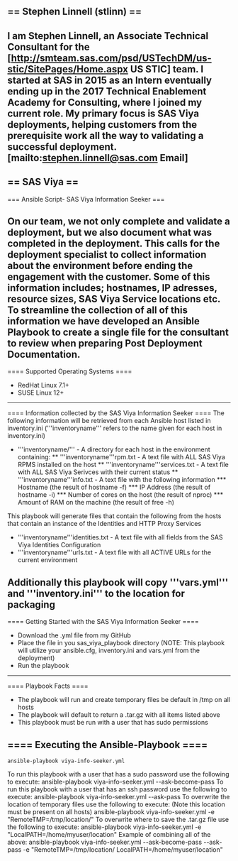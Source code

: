 




== Stephen Linnell (stlinn) ==
----
I am Stephen Linnell, an Associate Technical Consultant for the [http://smteam.sas.com/psd/USTechDM/us-stic/SitePages/Home.aspx US STIC] team. I started at SAS in 2015 as an Intern eventually ending up in the 2017 Technical Enablement Academy for Consulting, where I joined my current role.  My primary focus is SAS Viya deployments, helping customers from the prerequisite work all the way to validating a successful deployment.
[mailto:stephen.linnell@sas.com Email]
----
== SAS Viya ==
----
=== Ansible Script- SAS Viya Information Seeker ===

On our team, we not only complete and validate a deployment, but we also document what was completed in the deployment.  This calls for the deployment specialist to collect information about the environment before ending the engagement with the customer.  Some of this information includes; hostnames, IP adresses, resource sizes, SAS Viya Service locations etc.  To streamline the collection of all of this information we have developed an Ansible Playbook to create a single file for the consultant to review when preparing Post Deployment Documentation.
----
==== Supported Operating Systems ====
* RedHat Linux 7.1+
* SUSE Linux 12+

----
==== Information collected by the SAS Viya Information Seeker ====
The following information will be retrieved from each Ansible host listed in inventory.ini ('''inventoryname''' refers to the name given for each host in inventory.ini)
* '''inventoryname/''' - A directory for each host in the environment containing:
** '''inventoryname'''rpm.txt - A text file with ALL SAS Viya RPMS installed on the host 
** '''inventoryname'''services.txt - A text file with ALL SAS Viya Serivces with their current status
** '''inventoryname'''info.txt - A text file with the following information
*** Hostname (the result of hostname -f)
*** IP Address (the result of hostname -i)
*** Number of cores on the host (the result of nproc)
*** Amount of RAM on the machine (the result of free -h)

This playbook will generate files that contain the following from the hosts that contain an instance of the Identities and HTTP Proxy Services
* '''inventoryname'''identities.txt - A text file with all fields from the SAS Viya Identities Configuration
* '''inventoryname'''urls.txt - A text file with all ACTIVE URLs for the current environment

Additionally this playbook will copy '''vars.yml''' and '''inventory.ini''' to the location for packaging
----

==== Getting Started with the SAS Viya Information Seeker ====
* Download the .yml file from my GitHub
* Place the file in you sas_viya_playbook directory (NOTE: This playbook will utilize your ansible.cfg, inventory.ini and vars.yml from the deployment)
* Run the playbook
----
==== Playbook Facts ====
* The playbook will run and create temporary files be default in /tmp on all hosts
* The playbook will default to return a .tar.gz with all items listed above
* This playbook must be run with a user that has sudo permissions

==== Executing the Ansible-Playbook ====
----
    ansible-playbook viya-info-seeker.yml

To run this playbook with a user that has a sudo password use the following to execute:
    ansible-playbook viya-info-seeker.yml --ask-become-pass
To run this playbook with a user that has an ssh password use the following to execute:
    ansible-playbook viya-info-seeker.yml --ask-pass
To overwrite the location of temporary files use the following to execute: (Note this location must be present on all hosts)
    ansible-playbook viya-info-seeker.yml -e "RemoteTMP=/tmp/location/"
To overwrite where to save the .tar.gz file use the following to execute:
    ansible-playbook viya-info-seeker.yml -e "LocalPATH=/home/myuser/location"
Example of combining all of the above:
    ansible-playbook viya-info-seeker.yml --ask-become-pass --ask-pass -e "RemoteTMP=/tmp/location/ LocalPATH=/home/myuser/location"

